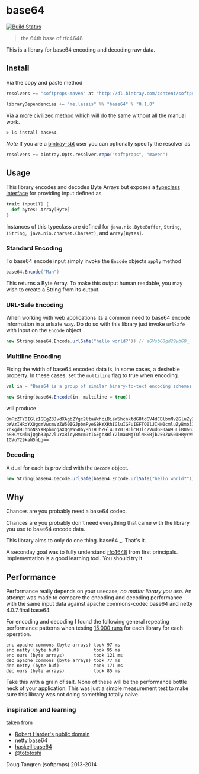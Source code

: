 # base64

[![Build Status](https://travis-ci.org/softprops/base64.svg)](https://travis-ci.org/softprops/base64)

> the 64th base of rfc4648

This is a library for base64 encoding and decoding raw data.

## Install

Via the copy and paste method

```scala
resolvers += "softprops-maven" at "http://dl.bintray.com/content/softprops/maven"

libraryDependencies += "me.lessis" %% "base64" % "0.1.0"
```

Via [a more civilized method](https://github.com/softprops/ls#readme) which will do the same without all the manual work.

    > ls-install base64
            
_Note_ If you are a [bintray-sbt](https://github.com/softprops/bintray-sbt#readme) user you can optionally specify the resolver as
                        
```scala
resolvers += bintray.Opts.resolver.repo("softprops", "maven")
```

## Usage

This library encodes and decodes Byte Arrays but exposes a [typeclass interface](https://github.com/softprops/base64/blob/master/src/main/scala/input.scala#L8-L10) for providing input defined as 

```scala
trait Input[T] {
  def bytes: Array[Byte]
}
```

Instances of this typeclass are defined for `java.nio.ByteBuffer`, `String`, `(String, java.nio.charset.Charset)`, and
`Array[Bytes]`. 

### Standard Encoding

To base64 encode input simply invoke the `Encode` objects `apply` method

```scala
base64.Encode("Man") 
```

This returns a Byte Array. To make this output human readable, you may wish to create a String from its output.

### URL-Safe Encoding

When working with web applications its a common need to base64 encode information in a urlsafe way. Do do so with this library
just invoke `urlSafe` with input on the `Encode` object

```scala
new String(base64.Encode.urlSafe("hello world?")) // aGVsbG8gd29ybGQ_
```

### Multiline Encoding

Fixing the width of base64 encoded data is, in some cases, a desireble property. In these cases, set the `multiline` flag to true when encoding.

```scala
val in = "Base64 is a group of similar binary-to-text encoding schemes that represent binary data in an ASCII string format by translating it into a radix-64 representation. The term Base64 originates from a specific MIME content transfer encoding."

new String(base64.Encode(in, multiline = true))
```

will produce 

```
QmFzZTY0IGlzIGEgZ3JvdXAgb2Ygc2ltaWxhciBiaW5hcnktdG8tdGV4dCBlbmNvZGluZyBzY2hl
bWVzIHRoYXQgcmVwcmVzZW50IGJpbmFyeSBkYXRhIGluIGFuIEFTQ0lJIHN0cmluZyBmb3JtYXQg
YnkgdHJhbnNsYXRpbmcgaXQgaW50byBhIHJhZGl4LTY0IHJlcHJlc2VudGF0aW9uLiBUaGUgdGVy
bSBCYXNlNjQgb3JpZ2luYXRlcyBmcm9tIGEgc3BlY2lmaWMgTUlNRSBjb250ZW50IHRyYW5zZmVy
IGVuY29kaW5nLg==
```

### Decoding

A dual for each is provided with the `Decode` object.

```scala
new String(base64.Decode.urlSafe(base64.Encode.urlSafe("hello world?"))) // hello world?
```

## Why

Chances are you probably need a base64 codec.

Chances are you probably don't need everything that came with the library you use to base64 encode data.

This library aims to only do one thing. base64 _. That's it.

A seconday goal was to fully understand [rfc4648](http://www.ietf.org/rfc/rfc4648.txt) from first principals. Implementation is a good learning tool. You should try it.

## Performance

Performance really depends on your usecase, _no matter library you use_. An attempt was made to compare
the encoding and decoding performance with the same input data against apache commons-codec base64 and
netty 4.0.7.final base64.

For encoding and decoding I found the following general repeating performance patterns
when testing [15,000 runs](https://github.com/softprops/base64/blob/master/src/test/scala/base64/bench.scala#L53) for each library for each operation.

```
enc apache commons (byte arrays) took 97 ms
enc netty (byte buf)             took 95 ms
enc ours (byte arrays)           took 121 ms
dec apache commons (byte arrays) took 77 ms
dec netty (byte buf)             took 171 ms
dec ours (byte arrays)           took 85 ms
```

Take this with a grain of salt. None of these will be the performance bottle neck of your application. This was
just a simple measurement test to make sure this library was not doing something totally naive.

### inspiration and learning

taken from

* [Robert Harder's public domain](http://iharder.sourceforge.net/current/java/base64/)
* [netty base64](https://github.com/netty/netty/tree/master/codec/src/main/java/io/netty/handler/codec/base64)
* [haskell base64](https://github.com/bos/base64-bytestring/tree/master/Data/ByteString)
* [@tototoshi](https://github.com/tototoshi/scala-base64)

Doug Tangren (softprops) 2013-2014

